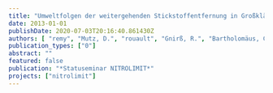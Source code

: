 ```yaml
---
title: "Umweltfolgen der weitergehenden Stickstoffentfernung in Großklärwerken – eine Ökobilanz"
date: 2013-01-01
publishDate: 2020-07-03T20:16:40.861430Z
authors: [ "remy", "Mutz, D.", "rouault", "Gnirß, R.", "Bartholomäus, C.", "Draht, K." ]
publication_types: ["0"]
abstract: ""
featured: false
publication: "*Statuseminar NITROLIMIT*"
projects: ["nitrolimit"]
---
```


